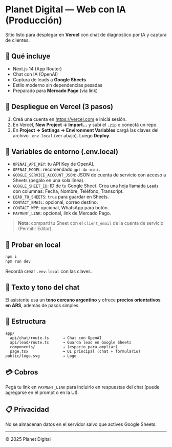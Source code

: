 # Planet Digital — Web con IA (Producción)

Sitio listo para desplegar en **Vercel** con chat de diagnóstico por IA y captura de clientes.

## 🧰 Qué incluye
- Next.js 14 (App Router)
- Chat con IA (OpenAI)
- Captura de leads a **Google Sheets**
- Estilo moderno sin dependencias pesadas
- Preparado para **Mercado Pago** (vía link)

## 🚀 Despliegue en Vercel (3 pasos)
1. Creá una cuenta en https://vercel.com e iniciá sesión.
2. En Vercel, **New Project → Import…** y subí el `.zip` o conectá un repo.
3. En **Project → Settings → Environment Variables** cargá las claves del archivo `.env.local` (ver abajo). Luego **Deploy**.

## 🔐 Variables de entorno (.env.local)
- `OPENAI_API_KEY`: tu API Key de OpenAI.
- `OPENAI_MODEL`: recomendado `gpt-4o-mini`.
- `GOOGLE_SERVICE_ACCOUNT_JSON`: JSON de cuenta de servicio con acceso a Sheets (pegalo en una sola línea).
- `GOOGLE_SHEET_ID`: ID de tu Google Sheet. Crea una hoja llamada `Leads` con columnas: Fecha, Nombre, Teléfono, Transcript.
- `LEAD_TO_SHEETS`: `true` para guardar en Sheets.
- `CONTACT_EMAIL`: opcional, correo destino.
- `CONTACT_WPP`: opcional, WhatsApp para botón.
- `PAYMENT_LINK`: opcional, link de Mercado Pago.

> **Nota**: compartí tu Sheet con el `client_email` de la cuenta de servicio (Permitir Editor).

## 🧪 Probar en local
```bash
npm i
npm run dev
```
Recordá crear `.env.local` con las claves.

## 🧾 Texto y tono del chat
El asistente usa un **tono cercano argentino** y ofrece **precios orientativos en ARS**, además de pasos simples.

## 📁 Estructura
```
app/
  api/chat/route.ts      → Chat con OpenAI
  api/lead/route.ts      → Guarda lead en Google Sheets
  components/            → (espacio para ampliar)
  page.tsx               → UI principal (chat + formulario)
public/logo.svg          → Logo
```

## 💳 Cobros
Pegá tu link en `PAYMENT_LINK` para incluirlo en respuestas del chat (puede agregarse en el prompt o en la UI).

## 📋 Privacidad
No se almacenan datos en el servidor salvo que actives Google Sheets.

---

© 2025 Planet Digital
